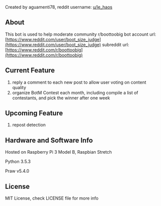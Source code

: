Created by aguamenti78, reddit username: [u/le_haos](https://www.reddit.com/user/le_haos)

## About

This bot is used to help moderate community r/boottoobig
bot account url: [https://www.reddit.com/user/boot_size_judge](https://www.reddit.com/user/boot_size_judge)
subreddit url: [https://www.reddit.com/r/boottoobig](https://www.reddit.com/r/boottoobig)

## Current Feature

1. reply a comment to each new post to allow user voting on content quality
2. organize BotM Contest each month, including compile a list of contestants, and pick the winner after one week

## Upcoming Feature

1. repost detection

## Hardware and Software Info

Hosted on Raspberry Pi 3 Model B, Raspbian Stretch

Python 3.5.3

Praw v5.4.0

## License

MIT License, check LICENSE file for more info
